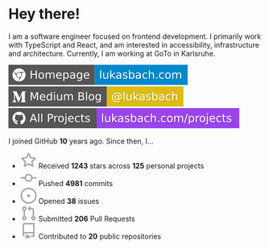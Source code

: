 # Hey there!

I am a software engineer focused on frontend development. I primarily work with TypeScript and React, and am interested in accessibility, infrastructure and architecture. Currently, I am working at GoTo in Karlsruhe.

[![Homepage](./icons/homepage.svg)](https://lukasbach.com)
[![Medium Blog](./icons/medium.svg)](https://medium.com/@lukasbach)
[![My Projects](./icons/projects.svg)](https://lukasbach.com/projects)

I joined GitHub **10** years ago. Since then, I...

- ![](./icons/star.svg) Received **1243** stars across **125** personal projects
- ![](./icons/commit.svg) Pushed **4981** commits
- ![](./icons/issues.svg) Opened **38** issues
- ![](./icons/pr.svg) Submitted **206** Pull Requests
- ![](./icons/repo.svg) Contributed to **20** public repositories
